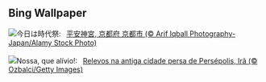 ## Bing Wallpaper
![](https://www.bing.com/th?id=OHR.JidaiMatsuri2023_JA-JP2436746215_UHD.jpg&w=1000)今日は時代祭:&nbsp;&ensp;[平安神宮, 京都府 京都市 (© Arif Iqball Photography-Japan/Alamy Stock Photo)](https://www.bing.com/th?id=OHR.JidaiMatsuri2023_JA-JP2436746215_UHD.jpg)
<br><br/>
![](https://www.bing.com/th?id=OHR.PersepolisRelief_PT-BR7243215080_UHD.jpg&w=1000)Nossa, que alívio!:&nbsp;&ensp;[Relevos na antiga cidade persa de Persépolis, Irã (© Ozbalci/Getty Images)](https://www.bing.com/th?id=OHR.PersepolisRelief_PT-BR7243215080_UHD.jpg)
<br><br/>
